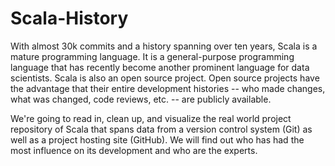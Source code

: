 # Scala-History
With almost 30k commits and a history spanning over ten years, Scala is a mature programming language. 
It is a general-purpose programming language that has recently become another prominent language for data scientists.
Scala is also an open source project. 
Open source projects have the advantage that their entire development histories 
  -- who made changes, what was changed, code reviews, etc. -- are publicly available.

We're going to read in, clean up, and visualize the real world project repository of Scala
that spans data from a version control system (Git) as well as a project hosting site (GitHub).
We will find out who has had the most influence on its development and who are the experts.
